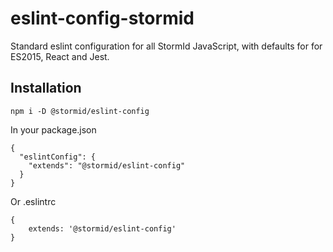 # eslint-config-stormid
Standard eslint configuration for all StormId JavaScript, with defaults for for ES2015, React and Jest.

## Installation
```
npm i -D @stormid/eslint-config
```

In your package.json
```
{
  "eslintConfig": {
    "extends": "@stormid/eslint-config"
  }
}
```

Or .eslintrc

```
{
    extends: '@stormid/eslint-config'
}
```
